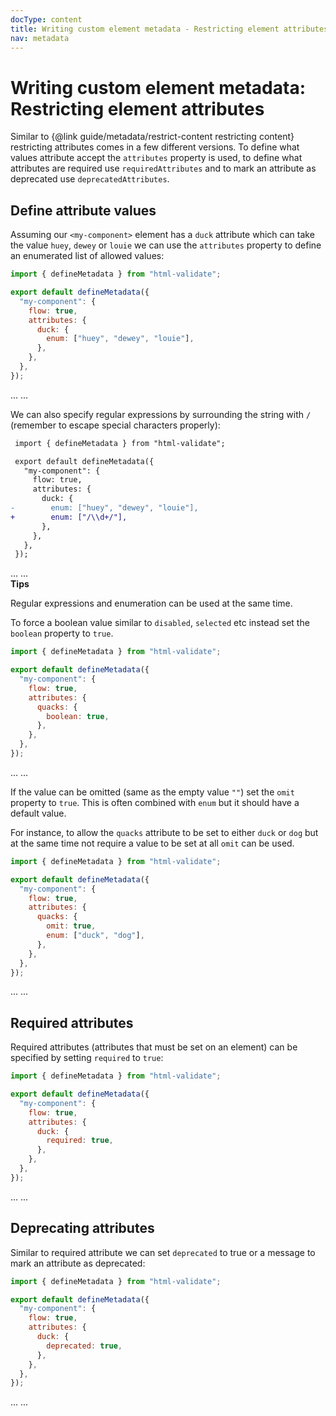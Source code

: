 ```yaml
---
docType: content
title: Writing custom element metadata - Restricting element attributes
nav: metadata
---
```


# Writing custom element metadata: Restricting element attributes

Similar to {@link guide/metadata/restrict-content restricting content} restricting attributes comes in a few different versions.
To define what values attribute accept the `attributes` property is used, to define what attributes are required use `requiredAttributes` and to mark an attribute as deprecated use `deprecatedAttributes`.

## Define attribute values

Assuming our `<my-component>` element has a `duck` attribute which can take the value `huey`, `dewey` or `louie` we can use the `attributes` property to define an enumerated list of allowed values:

```js
import { defineMetadata } from "html-validate";

export default defineMetadata({
  "my-component": {
    flow: true,
    attributes: {
      duck: {
        enum: ["huey", "dewey", "louie"],
      },
    },
  },
});
```

<validate name="enum" elements="restrict-attributes-enum.json">
  <my-component duck="dewey">...</my-component>
  <my-component duck="flintheart">...</my-component>
</validate>

We can also specify regular expressions by surrounding the string with `/` (remember to escape special characters properly):

```diff
 import { defineMetadata } from "html-validate";

 export default defineMetadata({
   "my-component": {
     flow: true,
     attributes: {
       duck: {
-        enum: ["huey", "dewey", "louie"],
+        enum: ["/\\d+/"],
       },
     },
   },
 });
```

<validate name="regexp" elements="restrict-attributes-regexp.json">
  <my-component ducks="3">...</my-component>
  <my-component ducks="huey">...</my-component>
</validate>

<div class="alert alert-info">
	<i class="fa-solid fa-info-circle" aria-hidden="true"></i>
	<strong>Tips</strong>
	<p>
		Regular expressions and enumeration can be used at the same time.
	</p>
</div>

To force a boolean value similar to `disabled`, `selected` etc instead set the `boolean` property to `true`.

```js
import { defineMetadata } from "html-validate";

export default defineMetadata({
  "my-component": {
    flow: true,
    attributes: {
      quacks: {
        boolean: true,
      },
    },
  },
});
```

<validate name="boolean" elements="restrict-attributes-boolean.json">
  <my-component quacks>...</my-component>
  <my-component quacks="duck">...</my-component>
</validate>

If the value can be omitted (same as the empty value `""`) set the `omit` property to `true`.
This is often combined with `enum` but it should have a default value.

For instance, to allow the `quacks` attribute to be set to either `duck` or `dog` but at the same time not require a value to be set at all `omit` can be used.

```js
import { defineMetadata } from "html-validate";

export default defineMetadata({
  "my-component": {
    flow: true,
    attributes: {
      quacks: {
        omit: true,
        enum: ["duck", "dog"],
      },
    },
  },
});
```

<validate name="omit" elements="restrict-attributes-omit.json">
  <my-component quacks>...</my-component>
  <my-component quacks="duck">...</my-component>
</validate>

## Required attributes

Required attributes (attributes that must be set on an element) can be specified by setting `required` to `true`:

```js
import { defineMetadata } from "html-validate";

export default defineMetadata({
  "my-component": {
    flow: true,
    attributes: {
      duck: {
        required: true,
      },
    },
  },
});
```

<validate name="required" elements="restrict-attributes-required.json">
  <my-component duck="dewey">...</my-component>
  <my-component>...</my-component>
</validate>

## Deprecating attributes

Similar to required attribute we can set `deprecated` to true or a message to mark an attribute as deprecated:

```js
import { defineMetadata } from "html-validate";

export default defineMetadata({
  "my-component": {
    flow: true,
    attributes: {
      duck: {
        deprecated: true,
      },
    },
  },
});
```

<validate name="deprecated" elements="restrict-attributes-deprecated.json">
  <my-component duck="dewey">...</my-component>
  <my-component>...</my-component>
</validate>
